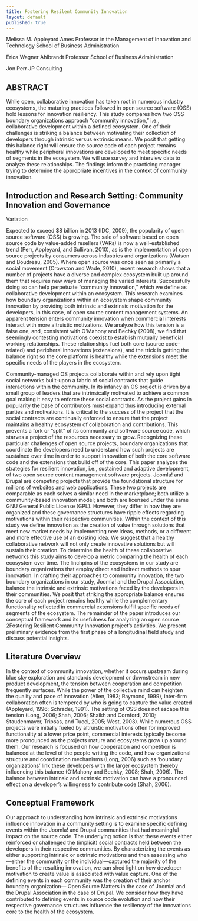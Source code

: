 ```yaml
---
title: Fostering Resilent Community Innovation
layout: default
published: true
---
```


Melissa M. Appleyard
Ames Professor in the Management of Innovation and Technology
School of Business Administration

Erica Wagner
Ahlbrandt Professor
School of Business Administration

Jon Perr
JP Consulting

## ABSTRACT
While open, collaborative innovation has taken root in numerous industry ecosystems, the maturing practices
followed in open source software (OSS) hold lessons for innovation resiliency. This study compares how two
OSS boundary organizations approach “community innovation,” i.e., collaborative development within a
defined ecosystem. One of their challenges is striking a balance between motivating their collection of
developers through intrinsic versus extrinsic means. We posit that getting this balance right will ensure the
source code of each project remains healthy while peripheral innovations are developed to meet specific needs
of segments in the ecosystem. We will use survey and interview data to analyze these relationships. The
findings inform the practicing manager trying to determine the appropriate incentives in the context of
community innovation.

## Introduction and Research Setting: Community Innovation and Governance
Variation

Expected to exceed $8 billion in 2013 (IDC, 2009), the popularity of open source software (OSS) is growing.
The sale of software based on open source code by value-added resellers (VARs) is now a well-established
trend (Perr, Appleyard, and Sullivan, 2010), as is the implementation of open source projects by consumers
across industries and organizations (Watson and Boudreau, 2005). Where open source was once seen as
primarily a social movement (Crowston and Wade, 2010), recent research shows that a number of projects
have a diverse and complex ecosystem built up around them that requires new ways of managing the varied
interests. Successfully doing so can help perpetuate “community innovation,” which we define as collaborative
development within an ecosystem. This research examines how boundary organizations within an ecosystem
shape community innovation by providing both intrinsic and extrinsic motivation for the developers, in this
case, of open source content management systems. An apparent tension enters community innovation when
commercial interests interact with more altruistic motivations. We analyze how this tension is a false one, and,
consistent with O’Mahony and Bechky (2008), we find that seemingly contesting motivations coexist to
establish mutually beneficial working relationships. These relationships fuel both core (source code-related)
and peripheral innovations (extensions), and the trick is getting the balance right so the core platform is healthy
while the extensions meet the specific needs of the players in the ecosystem.

Community-managed OS projects collaborate within and rely upon tight social networks built-upon a fabric of
social contracts that guide interactions within the community. In its infancy an OS project is driven by a small
group of leaders that are intrinsically motivated to achieve a common goal making it easy to enforce these
social contracts. As the project gains in popularity the base of contributors must expand thus introducing
external parties and motivations. It is critical to the success of the project that the social contracts are
continually enforced to ensure that the project maintains a healthy ecosystem of collaboration and
contributions. This prevents a fork or “split” of its community and software source code, which starves a
project of the resources necessary to grow. Recognizing these particular challenges of open source projects,
boundary organizations that coordinate the developers need to understand how such projects are sustained over
time in order to support innovation of both the core software code and the extensions that build off of the core.
This paper analyzes the strategies for resilient innovation, i.e., sustained and adaptive development, of two
open source content management software projects. Joomla! and Drupal are competing projects that provide
the foundational structure for millions of websites and web applications. These two projects are comparable as
each solves a similar need in the marketplace; both utilize a community-based innovation model; and both are
licensed under the same GNU General Public License (GPL). However, they differ in how they are organized
and these governance structures have ripple effects regarding motivations within their respective communities.
Within the context of this study we define innovation as the creation of value through solutions that meet new
market needs by implementing new ideas, methods, or a different and more effective use of an existing idea.
We suggest that a healthy collaborative network will not only create innovative solutions but will sustain their
creation. To determine the health of these collaborative networks this study aims to develop a metric
comparing the health of each ecosystem over time. The linchpins of the ecosystems in our study are boundary
organizations that employ direct and indirect methods to spur innovation. In crafting their approaches to
community innovation, the two boundary organizations in our study, Joomla! and the Drupal Association,
balance the intrinsic and extrinsic motivations faced by the developers in their communities. We posit that
striking the appropriate balance ensures the core of each project remains healthy while the complementary
functionality reflected in commercial extensions fulfill specific needs of segments of the ecosystem. The
remainder of the paper introduces our conceptual framework and its usefulness for analyzing an open source
2Fostering Resilient Community Innovation
project’s activities. We present preliminary evidence from the first phase of a longitudinal field study and
discuss potential insights.

## Literature Overview
In the context of community innovation, whether it occurs upstream during blue sky exploration and standards
development or downstream in new product development, the tension between cooperation and competition
frequently surfaces. While the power of the collective mind can heighten the quality and pace of innovation
(Allen, 1983; Raymond, 1999), inter-firm collaboration often is tempered by who is going to capture the value
created (Appleyard, 1996; Schrader, 1991).
The setting of OSS does not escape this tension (Long, 2006; Shah, 2006; Shaikh and Cornford, 2010;
Staudenmayer, Tripsas, and Tucci, 2005; West, 2003). While numerous OSS projects were initially fueled by
altruistic motivations often for improved functionality at a lower price point, commercial interests typically
become more pronounced as the projects mature and ecosystems grow up around them. Our research is
focused on how cooperation and competition is balanced at the level of the people writing the code, and how
organizational structure and coordination mechanisms (Long, 2006) such as ‘boundary organizations’ link
these developers with the larger ecosystem thereby influencing this balance (O’Mahony and Bechky, 2008;
Shah, 2006). The balance between intrinsic and extrinsic motivation can have a pronounced effect on a
developer’s willingness to contribute code (Shah, 2006).

## Conceptual Framework
Our approach to understanding how intrinsic and extrinsic motivations influence innovation in a community
setting is to examine specific defining events within the Joomla! and Drupal communities that had meaningful
impact on the source code. The underlying notion is that these events either reinforced or challenged the
(implicit) social contracts held between the developers in their respective communities. By characterizing the
events as either supporting intrinsic or extrinsic motivations and then assessing who—either the community or
the individual—captured the majority of the benefits of the resulting innovation, we can shed light on how
developer motivation to create value is associated with value capture.
One of the defining events in each community was the creation of their anchor boundary organization— Open
Source Matters in the case of Joomla! and the Drupal Association in the case of Drupal. We consider how they
have contributed to defining events in source code evolution and how their respective governance structures
influence the resiliency of the innovations core to the health of the ecosystem.

